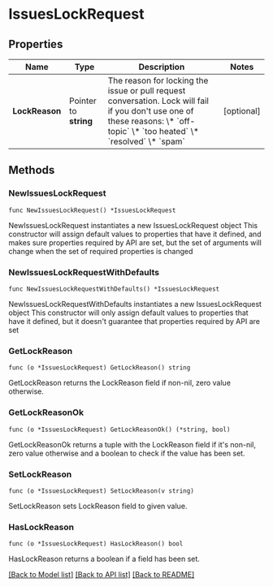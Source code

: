 # IssuesLockRequest

## Properties

Name | Type | Description | Notes
------------ | ------------- | ------------- | -------------
**LockReason** | Pointer to **string** | The reason for locking the issue or pull request conversation. Lock will fail if you don&#39;t use one of these reasons:   \\* &#x60;off-topic&#x60;   \\* &#x60;too heated&#x60;   \\* &#x60;resolved&#x60;   \\* &#x60;spam&#x60; | [optional] 

## Methods

### NewIssuesLockRequest

`func NewIssuesLockRequest() *IssuesLockRequest`

NewIssuesLockRequest instantiates a new IssuesLockRequest object
This constructor will assign default values to properties that have it defined,
and makes sure properties required by API are set, but the set of arguments
will change when the set of required properties is changed

### NewIssuesLockRequestWithDefaults

`func NewIssuesLockRequestWithDefaults() *IssuesLockRequest`

NewIssuesLockRequestWithDefaults instantiates a new IssuesLockRequest object
This constructor will only assign default values to properties that have it defined,
but it doesn't guarantee that properties required by API are set

### GetLockReason

`func (o *IssuesLockRequest) GetLockReason() string`

GetLockReason returns the LockReason field if non-nil, zero value otherwise.

### GetLockReasonOk

`func (o *IssuesLockRequest) GetLockReasonOk() (*string, bool)`

GetLockReasonOk returns a tuple with the LockReason field if it's non-nil, zero value otherwise
and a boolean to check if the value has been set.

### SetLockReason

`func (o *IssuesLockRequest) SetLockReason(v string)`

SetLockReason sets LockReason field to given value.

### HasLockReason

`func (o *IssuesLockRequest) HasLockReason() bool`

HasLockReason returns a boolean if a field has been set.


[[Back to Model list]](../README.md#documentation-for-models) [[Back to API list]](../README.md#documentation-for-api-endpoints) [[Back to README]](../README.md)


